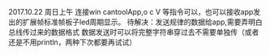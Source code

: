 2017.10.22 周日上午 连接win cantoolApp,o c V 等指令可以，也可以接收app发出的扩展帧标准帧板子led周期显示。
待解决：发送规律的数据给app,需要弄明白总线传过来的数据格式
        数据发送时可以将完整字符串穿过去不需要单独传（或者还是不用println，两种下次都要再试试）
